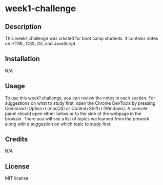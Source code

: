 # week1-challenge



## Description

This week1 challenge was created for boot camp students. It contains notes on HTML, CSS, Git, and JavaScript.

## Installation

N/A

## Usage

 To use this week1 challenge, you can review the notes in each section. For suggestions on what to study first, open the Chrome DevTools by pressing Command+Option+I (macOS) or Control+Shift+I (Windows). A console panel should open either below or to the side of the webpage in the browser. There you will see a list of topics we learned from the prework along with a suggestion on which topic to study first.

## Credits

N/A

## License

 MIT license